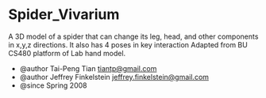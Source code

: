 # Spider_Vivarium
A 3D model of a spider that can change its leg, head, and other components in x,y,z directions. It also has 4 poses in key interaction
Adapted from BU CS480 platform of Lab hand model. 
 * @author Tai-Peng Tian <tiantp@gmail.com>
 * @author Jeffrey Finkelstein <jeffrey.finkelstein@gmail.com>
 * @since Spring 2008
